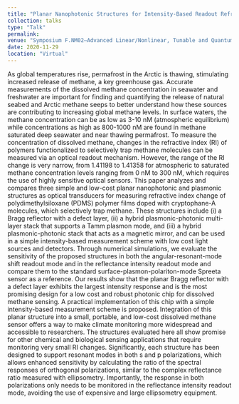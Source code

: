 ```yaml
---
title: "Planar Nanophotonic Structures for Intensity-Based Readout Refractive Index Sensing of Dissolved Methane"
collection: talks
type: "Talk"
permalink: 
venue: "Symposium F.NM02—Advanced Linear/Nonlinear, Tunable and Quantum Materials for Metasurfaces, Metamaterials and Plasmonics (Includes Symposium S.EL03—Novel Approaches and Material Platforms for Enhanced Light–Matter Interaction, Plasmonics and Metasurfaces)"
date: 2020-11-29
location: "Virtual"
---
```


As global temperatures rise, permafrost in the Arctic is thawing, stimulating increased release of methane, a key greenhouse gas. Accurate measurements of the dissolved methane concentration in seawater and freshwater are important for finding and quantifying the release of natural seabed and Arctic methane seeps to better understand how these sources are contributing to increasing global methane levels. In surface waters, the methane concentration can be as low as 3-10 nM (atmospheric equilibrium) while concentrations as high as 800-1000 nM are found in methane saturated deep seawater and near thawing permafrost. To measure the concentration of dissolved methane, changes in the refractive index (RI) of polymers functionalized to selectively trap methane molecules can be measured via an optical readout mechanism. However, the range of the RI change is very narrow, from 1.41198 to 1.41358 for atmospheric to saturated methane concentration levels ranging from 0 nM to 300 nM, which requires the use of highly sensitive optical sensors. This paper analyzes and compares three simple and low-cost planar nanophotonic and plasmonic structures as optical transducers for measuring refractive index change of polydimethylsiloxane (PDMS) polymer films doped with cryptophane-A molecules, which selectively trap methane. These structures include (i) a Bragg reflector with a defect layer, (ii) a hybrid plasmonic-photonic multi-layer stack that supports a Tamm plasmon mode, and (iii) a hybrid plasmonic-photonic stack that acts as a magnetic mirror, and can be used in a simple intensity-based measurement scheme with low cost light sources and detectors. Through numerical simulations, we evaluate the sensitivity of the proposed structures in both the angular-resonant-mode shift readout mode and in the reflectance intensity readout mode and compare them to the standard surface-plasmon-polariton-mode Spreeta sensor as a reference. Our results show that the planar Bragg reflector with a defect layer exhibits the largest intensity response and is the most promising design for a low cost and robust photonic chip for dissolved methane sensing. A practical implementation of this chip with a simple intensity-based measurement scheme is proposed. Integration of this planar structure into a small, portable, and low-cost dissolved methane sensor offers a way to make climate monitoring more widespread and accessible to researchers. The structures evaluated here all show promise for other chemical and biological sensing applications that require monitoring very small RI changes. Significantly, each structure has been designed to support resonant modes in both s and p polarizations, which allows enhanced sensitivity by calculating the ratio of the spectral responses of orthogonal polarizations, similar to the complex reflectance ratio measured with ellipsometry. Importantly, the response in both polarizations only needs to be monitored in the reflectance intensity readout mode, avoiding the use of expensive and large ellipsometry equipment.
